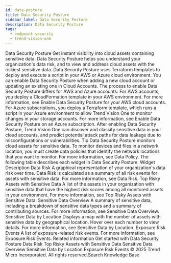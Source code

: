 ```yaml
---
id: data-posture
title: Data Security Posture
sidebar_label: Data Security Posture
description: Data Security Posture
tags:
  - endpoint-security
  - trend-vision-one
---
```


 Data Security Posture Get instant visibility into cloud assets containing sensitive data. Data Security Posture helps you understand your organization's data risk, and to view and address cloud assets with the riskiest sensitive data. Data Security Posture uses Terraform templates to deploy and execute a script in your AWS or Azure cloud environment. You can enable Data Security Posture when adding a new cloud account or updating an existing one in Cloud Accounts. The process to enable Data Security Posture differs for AWS and Azure accounts: For AWS accounts, you deploy a CloudFormation template in your AWS environment. For more information, see Enable Data Security Posture for your AWS cloud accounts. For Azure subscriptions, you deploy a Terraform template, which runs a script in your Azure environment to allow Trend Vision One to monitor changes in your storage accounts. For more information, see Enable Data Security Posture on an Azure subscription. After enabling Data Security Posture, Trend Vision One can discover and classify sensitive data in your cloud accounts, and predict potential attack paths for data leakage due to misconfigurations or vulnerabilities. Tip Data Security Posture monitors cloud assets for sensitive data. To monitor devices and files in a network location, you must create data policies that identify the network locations that you want to monitor. For more information, see Data Policy. The following table describes each widget in Data Security Posture. Widget Description Data Risk A graphical representation of your organization's data risk over time. Data Risk is calculated as a summary of all risk events for assets with sensitive data. For more information, see Data Risk. Top Risky Assets with Sensitive Data A list of the assets in your organization with sensitive data that have the highest risk scores among all monitored assets in your environment. For more information, see Top Risky Assets with Sensitive Data. Sensitive Data Overview A summary of sensitive data, including a breakdown of sensitive data types and a summary of contributing sources. For more information, see Sensitive Data Overview. Sensitive Data by Location Displays a map with the number of assets with sensitive data by geographical location. Hover over each number to view details. For more information, see Sensitive Data by Location. Exposure Risk Events A list of exposure-related risk events. For more information, see Exposure Risk Events. Related information Get started with Data Security Posture Data Risk Top Risky Assets with Sensitive Data Sensitive Data Overview Sensitive Data by Location Exposure Risk Events © 2025 Trend Micro Incorporated. All rights reserved.Search Knowledge Base